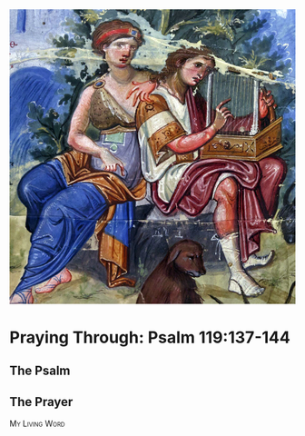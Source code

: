 <img class="intro-right" src="art-paris-psalter.jpg">

<style>
  li {list-style-type: none;}
  p + ul {
    margin-top: -18px;
}
</style>

# Praying Through: Psalm 119:137-144

## The Psalm

## The Prayer

<div style="font-variant: small-caps;">
My Living Word
</div>

